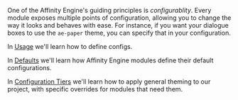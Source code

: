 One of the Affinity Engine's guiding principles is *configurablity*. Every module exposes multiple points of configuration, allowing you to change the way it looks and behaves with ease. For instance, if you want your dialogue boxes to use the `ae-paper` theme, you can specify that in your configuration.

In [Usage](#/api/engine/configuration/usage) we'll learn how to define configs.

In [Defaults](#/api/engine/configuration/defaults) we'll learn how Affinity Engine modules define their default configurations.

In [Configuration Tiers](#/api/engine/configuration/configuration-tiers) we'll learn how to apply general theming to our project, with specific overrides for modules that need them.
